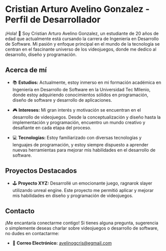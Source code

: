 # Cristian Arturo Avelino Gonzalez - Perfil de Desarrollador

¡Hola! 👋 Soy Cristian Arturo Avelino Gonzalez, un estudiante de 20 años de edad que actualmente está cursando la carrera de Ingeniería en Desarrollo de Software. Mi pasión y enfoque principal en el mundo de la tecnología se centran en el fascinante universo de los videojuegos, donde me dedico al desarrollo, diseño y programación.

## Acerca de mí

- 📚 **Estudios:** Actualmente, estoy inmerso en mi formación académica en Ingeniería en Desarrollo de Software en la Universidad Tec MIlenio, donde estoy adquiriendo conocimientos sólidos en programación, diseño de software y desarrollo de aplicaciones.
  
- 🎮 **Intereses:** Mi gran interés y motivación se encuentran en el desarrollo de videojuegos. Desde la conceptualización y diseño hasta la implementación y programación, encuentro un mundo creativo y desafiante en cada etapa del proceso.

- 💻 **Tecnologías:** Estoy familiarizado con diversas tecnologías y lenguajes de programación, y estoy siempre dispuesto a aprender nuevas herramientas para mejorar mis habilidades en el desarrollo de software.

## Proyectos Destacados

- 🕹️ **Proyecto XYZ:** Desarrollé un emocionante juego, ragnarok slayer utilizando unreal engine. Este proyecto me permitió aplicar y mejorar mis habilidades en diseño y programación de videojuegos.

## Contacto

¡Me encantaría conectarme contigo! Si tienes alguna pregunta, sugerencia o simplemente deseas charlar sobre videojuegos o desarrollo de software, no dudes en contactarme:

- 📧 **Correo Electrónico:** avelinogcris@egmail.com
